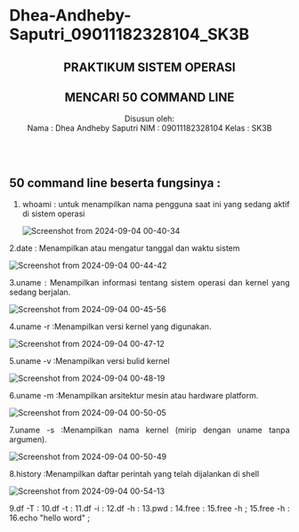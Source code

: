 # Dhea-Andheby-Saputri_09011182328104_SK3B
<div align="center">
  
## PRAKTIKUM SISTEM OPERASI
## MENCARI 50 COMMAND LINE

Disusun oleh:\
Nama : Dhea Andheby Saputri
NIM  : 09011182328104
Kelas : SK3B

<br>
<br>

</div>
<div align="justify">

## 50 command line beserta fungsinya :

1. whoami  : untuk menampilkan nama pengguna saat ini yang sedang aktif di sistem operasi

   ![Screenshot from 2024-09-04 00-40-34](https://github.com/user-attachments/assets/2599aa7a-9bea-4105-98ba-8c13615e776a)

2.date  : Menampilkan atau mengatur tanggal dan waktu sistem

![Screenshot from 2024-09-04 00-44-42](https://github.com/user-attachments/assets/ab8ced7d-bdf3-4fb1-a023-ff935ec64f7c)

3.uname : Menampilkan informasi tentang sistem operasi dan kernel yang sedang berjalan.

![Screenshot from 2024-09-04 00-45-56](https://github.com/user-attachments/assets/332a3781-a5dd-493f-a624-62a0a0116085)

4.uname -r :Menampilkan versi kernel yang digunakan.

![Screenshot from 2024-09-04 00-47-12](https://github.com/user-attachments/assets/2c8d5c6e-0aae-4d59-8eec-0d3c9b3f2fac)

5.uname -v :Menampilkan versi bulid kernel

![Screenshot from 2024-09-04 00-48-19](https://github.com/user-attachments/assets/7b7bb03b-3e95-400d-81a4-b7aef03d9085)

6.uname -m :Menampilkan arsitektur mesin atau hardware platform.

![Screenshot from 2024-09-04 00-50-05](https://github.com/user-attachments/assets/773f2dbc-07f7-492b-b011-23da380a2491)

7.uname -s :Menampilkan nama kernel (mirip dengan uname tanpa argumen).

![Screenshot from 2024-09-04 00-50-49](https://github.com/user-attachments/assets/84bb450e-718f-45d2-83a4-bf0d553db74b)

8.history :Menampilkan daftar perintah yang telah dijalankan di shell

![Screenshot from 2024-09-04 00-54-13](https://github.com/user-attachments/assets/9bcd2b48-9581-41e3-b020-501bb843b714)

9.df -T :
10.df -t :
11.df -i :
12.df -h :
13.pwd :
14.free :
15.free -h ;
15.free -h :
16.echo "hello word" ;




